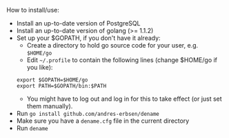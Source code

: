 How to install/use:

* Install an up-to-date version of PostgreSQL
* Install an up-to-date version of golang (>= 1.1.2)
* Set up your $GOPATH, if you don't have it already:
	* Create a directory to hold go source code for your user, e.g. `$HOME/go`
	* Edit `~/.profile` to contain the following lines (change $HOME/go if you like): 
	```
	export $GOPATH=$HOME/go
	export PATH=$GOPATH/bin:$PATH
	```
	* You might have to log out and log in for this to take effect (or just set them manually).
* Run `go install github.com/andres-erbsen/dename`
* Make sure you have a `dename.cfg` file in the current directory
* Run `dename`
